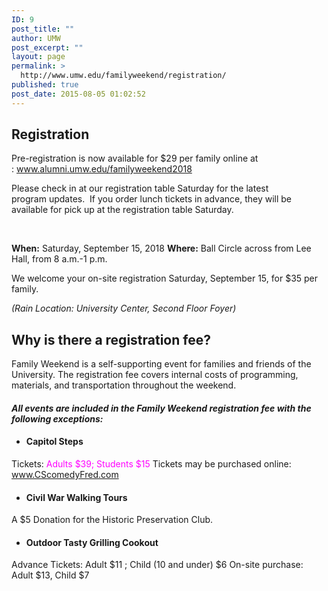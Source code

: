 ```yaml
---
ID: 9
post_title: ""
author: UMW
post_excerpt: ""
layout: page
permalink: >
  http://www.umw.edu/familyweekend/registration/
published: true
post_date: 2015-08-05 01:02:52
---
```

<h2>Registration</h2>
Pre-registration is now available for $29 per family online at : <a href="http://www.alumni.umw.edu/familyweekend2018">www.alumni.umw.edu/familyweekend2018</a>

Please check in at our registration table Saturday for the latest program updates.  If you order lunch tickets in advance, they will be available for pick up at the registration table Saturday.

&nbsp;

<strong>When:</strong> Saturday, September 15, 2018
<strong>Where:</strong> Ball Circle across from Lee Hall, from 8 a.m.-1 p.m.

We welcome your on-site registration Saturday, September 15, for $35 per family.

<em>(Rain Location: University Center, Second Floor Foyer)</em>
<h2>Why is there a registration fee?</h2>
Family Weekend is a self-supporting event for families and friends of the University. The registration fee covers internal costs of programming, materials, and transportation throughout the weekend.
<h4><em>All events are included in the Family Weekend registration fee with the following exceptions:</em></h4>
<ul>
 	<li>
<h4><strong>Capitol Steps</strong></h4>
</li>
</ul>
Tickets:<span style="color: #ff00ff"> Adults $39; Students $15</span>
Tickets may be purchased online: <a href="http://www.cscomedyfred.com/">www.CScomedyFred.com</a>
<ul>
 	<li>
<h4><strong>Civil War Walking Tours</strong></h4>
</li>
</ul>
A $5 Donation for the Historic Preservation Club.
<ul>
 	<li>
<h4><strong>Outdoor Tasty Grilling Cookout</strong></h4>
</li>
</ul>
Advance Tickets: Adult $11 ; Child (10 and under) $6
On-site purchase: Adult $13, Child $7

&nbsp;